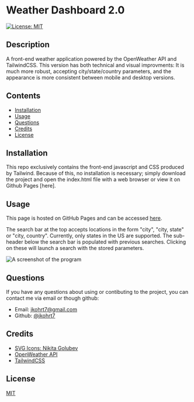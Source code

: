 # Weather Dashboard 2.0
[![License: MIT](https://img.shields.io/badge/License-MIT-yellow.svg)](https://opensource.org/licenses/MIT)

## Description
A front-end weather application powered by the OpenWeather API and TailwindCSS. This version has both technical and visual improvments: It is much more robust, accepting city/state/country parameters, and the appearance is more consistent between mobile and desktop versions.

## Contents
- [Installation](#installation)
- [Usage](#usage)
- [Questions](#questions)
- [Credits](#credits)
- [License](#license)

## Installation
This repo exclusively contains the front-end javascript and CSS produced by Tailwind. Because of this, no installation is necessary; simply download the project and open the index.html file with a web browser or view it on Github Pages [here].

## Usage
This page is hosted on GitHub Pages and can be accessed [here](https://jkohrt7.github.io/Weather_Dashboard_V2/).

The search bar at the top accepts locations in the form "city", "city, state" or "city, country". Currently, only states in the US are supported.
The sub-header below the search bar is populated with previous searches. Clicking on these will launch a search with the stored parameters.

![A screenshot of the program](public/img/weatherSS.jpg)

## Questions
If you have any questions about using or contibuting to the project, you can contact me via email or though github:
- Email: jkohrt7@gmail.com
- Github: [@jkohrt7](https://github.com/jkohrt7)

## Credits
- [SVG Icons: Nikita Golubev ](https://www.flaticon.com/authors/nikita-golubev) 
- [OpenWeather API ](https://openweathermap.org/) 
- [TailwindCSS ](https://tailwindcss.com/) 

## License
[MIT](https://opensource.org/licenses/MIT)
